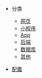 <!--
 * @version: 1.0.0
 * @Date: 2019-06-21 11:05:37
 * @LastEditTime: 2019-06-21 11:05:37
 -->

* 分类
  * [网页](view/web/web.md)
  * [小程序](view/mini/wxmini.md)
  * [App](view/App/App.md)
  * [后端](view/backend/backend.md)
  * [数据库](view/database/database.md)
  * [其他](view/else/else.md)

* [配置](view/config/config.md)